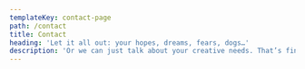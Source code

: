 ```yaml
---
templateKey: contact-page
path: /contact
title: Contact
heading: 'Let it all out: your hopes, dreams, fears, dogs…'
description: 'Or we can just talk about your creative needs. That’s fine, too.'
---
```

